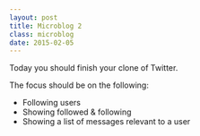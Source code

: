```yaml
---
layout: post
title: Microblog 2
class: microblog
date: 2015-02-05
---
```


Today you should finish your clone of Twitter.

The focus should be on the following:

* Following users
* Showing followed & following
* Showing a list of messages relevant to a user
